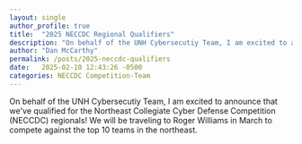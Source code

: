 ```yaml
---
layout: single
author_profile: true
title:  "2025 NECCDC Regional Qualifiers"
description: "On behalf of the UNH Cybersecutiy Team, I am excited to announce that we've qualified for the Northeast Collegiate Cyber Defense Competition (NECCDC) regionals."
author: "Dan McCarthy"
permalink: /posts/2025-neccdc-qualifiers
date:   2025-02-10 12:43:26 -0500
categories: NECCDC Competition-Team
---
```


On behalf of the UNH Cybersecutiy Team, I am excited to announce that we've qualified for the Northeast Collegiate Cyber Defense Competition (NECCDC) regionals! We will be traveling to Roger Williams in March to compete against the top 10 teams in the northeast.
